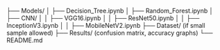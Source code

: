 ├── Models/
│   ├── Decision_Tree.ipynb
│   ├── Random_Forest.ipynb
│   ├── CNN/
│   │   ├── VGG16.ipynb
│   │   ├── ResNet50.ipynb
│   │   ├── InceptionV3.ipynb
│   │   ├── MobileNetV2.ipynb
├── Dataset/ (if small sample allowed)
├── Results/ (confusion matrix, accuracy graphs)
└── README.md
